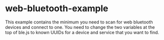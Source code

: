 # web-bluetooth-example

This example contains the minimum you need to scan for web bluetooth devices and connect to one. You need to change the two variables at the top of ble.js to known UUIDs for a device and service that you want to find.
